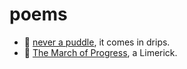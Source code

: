# poems

* 📃 [never a puddle](never-a-puddle), it comes in drips.
* 📃 [The March of Progress](the-march-of-progress), a Limerick.
